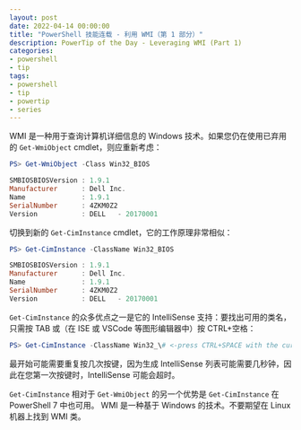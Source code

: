 ```yaml
---
layout: post
date: 2022-04-14 00:00:00
title: "PowerShell 技能连载 - 利用 WMI（第 1 部分）"
description: PowerTip of the Day - Leveraging WMI (Part 1)
categories:
- powershell
- tip
tags:
- powershell
- tip
- powertip
- series
---
```

WMI 是一种用于查询计算机详细信息的 Windows 技术。如果您仍在使用已弃用的 `Get-WmiObject` cmdlet，则应重新考虑：

```powershell
PS> Get-WmiObject -Class Win32_BIOS

SMBIOSBIOSVersion : 1.9.1
Manufacturer      : Dell Inc.
Name              : 1.9.1
SerialNumber      : 4ZKM0Z2
Version           : DELL   - 20170001  
```

切换到新的 `Get-CimInstance` cmdlet，它的工作原理非常相似：

```powershell
PS> Get-CimInstance -ClassName Win32_BIOS

SMBIOSBIOSVersion : 1.9.1
Manufacturer      : Dell Inc.
Name              : 1.9.1
SerialNumber      : 4ZKM0Z2
Version           : DELL   - 20170001  
```

`Get-CimInstance` 的众多优点之一是它的 IntelliSense 支持：要找出可用的类名，只需按 TAB 或（在 ISE 或 VSCode 等图形编辑器中）按 CTRL+空格：

```powershell
PS> Get-CimInstance -ClassName Win32_\# <-press CTRL+SPACE with the cursor after "_" 
```

最开始可能需要重复按几次按键，因为生成 IntelliSense 列表可能需要几秒钟，因此在您第一次按键时，IntelliSense 可能会超时。

`Get-CimInstance` 相对于 `Get-WmiObject` 的另一个优势是 `Get-CimInstance` 在 PowerShell 7 中也可用。 WMI 是一种基于 Windows 的技术。不要期望在 Linux 机器上找到 WMI 类。

<!--本文国际来源：[Leveraging WMI (Part 1)](https://community.idera.com/database-tools/powershell/powertips/b/tips/posts/leveraging-wmi-part-1)-->

